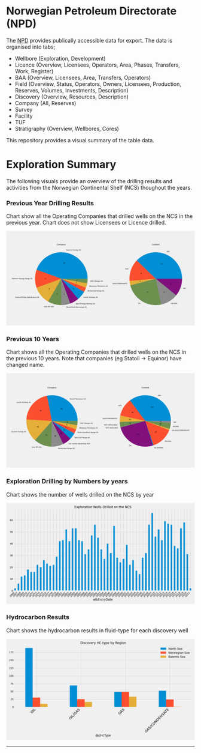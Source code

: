 # Norwegian Petroleum Directorate (NPD)
The [NPD](https://npd.no/en) provides publically accessible data for export.  The data is organised into tabs;
* Wellbore (Exploration, Development)
* Licence (Overview, Licensees, Operators, Area, Phases, Transfers, Work, Register)
* BAA (Overview, Licensees, Area, Transfers, Operators)
* Field (Overview, Status, Operators, Owners, Licensees, Production, Reserves, Volumes, Investments, Description)
* Discovery (Overview, Resources, Description)
* Company (All, Reserves)
* Survey
* Facility
* TUF
* Stratigraphy (Overview, Wellbores, Cores)

This repository provides a visual summary of the table data.

# Exploration Summary
The following visuals provide an overview of the drilling results and activities from the Norwegian Continental Shelf (NCS) thoughout the years.

### Previous Year Drilling Results
Chart show all the Operating Companies that drilled wells on the NCS in the previous year.  Chart does not show Licensees or Licence drilled.

![Drilling_previous](drilling_previous.png "Previous drilling results: Last year")

### Previous 10 Years
Chart shows all the Operating Companies that drilled wells on the NCS in the previous 10 years.  Note that companies (eg Statoil -> Equinor) have changed name.

![Drilling_10yrs](drilling_10.png "Previous drilling results: 10 years")

### Exploration Drilling by Numbers by years
Chart shows the number of wells drilled on the NCS by year

![wells_by_year](expl_yearly_drill.png)

### Hydrocarbon Results
Chart shows the hydrocarbon results in fluid-type for each discovery well

![hydrocarbon_breakdown](discovery_results_type.png)

---
